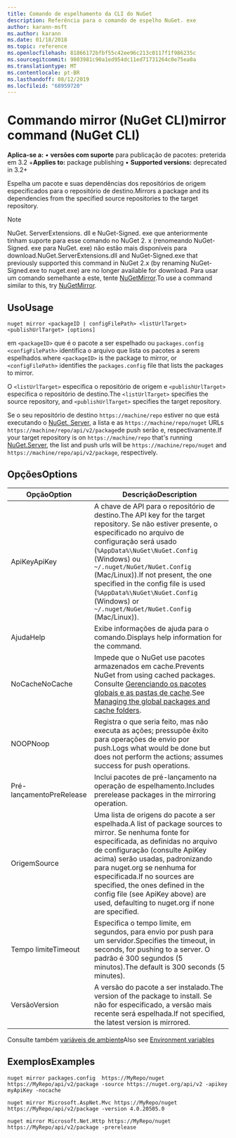 ```yaml
---
title: Comando de espelhamento da CLI do NuGet
description: Referência para o comando de espelho NuGet. exe
author: karann-msft
ms.author: karann
ms.date: 01/18/2018
ms.topic: reference
ms.openlocfilehash: 81866172bfbf55c42ee96c213c0117f1f986235c
ms.sourcegitcommit: 9803981c90a1ed954dc11ed71731264c0e75ea0a
ms.translationtype: MT
ms.contentlocale: pt-BR
ms.lasthandoff: 08/12/2019
ms.locfileid: "68959720"
---
```

# <a name="mirror-command-nuget-cli"></a><span data-ttu-id="6b8cf-103">Commando mirror (NuGet CLI)</span><span class="sxs-lookup"><span data-stu-id="6b8cf-103">mirror command (NuGet CLI)</span></span>

<span data-ttu-id="6b8cf-104">**Aplica-se a:** &bullet; **versões com suporte** para publicação de pacotes: preterida em 3.2 +</span><span class="sxs-lookup"><span data-stu-id="6b8cf-104">**Applies to:** package publishing &bullet; **Supported versions:** deprecated in 3.2+</span></span>

<span data-ttu-id="6b8cf-105">Espelha um pacote e suas dependências dos repositórios de origem especificados para o repositório de destino.</span><span class="sxs-lookup"><span data-stu-id="6b8cf-105">Mirrors a package and its dependencies from the specified source repositories to the target repository.</span></span>

> [!NOTE]
> <span data-ttu-id="6b8cf-106">NuGet. ServerExtensions. dll e NuGet-Signed. exe que anteriormente tinham suporte para esse comando no NuGet 2. x (renomeando NuGet-Signed. exe para NuGet. exe) não estão mais disponíveis para download.</span><span class="sxs-lookup"><span data-stu-id="6b8cf-106">NuGet.ServerExtensions.dll and NuGet-Signed.exe that previously supported this command in NuGet 2.x (by renaming NuGet-Signed.exe to nuget.exe) are no longer available for download.</span></span> <span data-ttu-id="6b8cf-107">Para usar um comando semelhante a este, tente [NuGetMirror](https://www.nuget.org/packages/NuGetMirror/).</span><span class="sxs-lookup"><span data-stu-id="6b8cf-107">To use a command similar to this, try [NuGetMirror](https://www.nuget.org/packages/NuGetMirror/).</span></span>

## <a name="usage"></a><span data-ttu-id="6b8cf-108">Uso</span><span class="sxs-lookup"><span data-stu-id="6b8cf-108">Usage</span></span>

```cli
nuget mirror <packageID | configFilePath> <listUrlTarget> <publishUrlTarget> [options]
```

<span data-ttu-id="6b8cf-109">em `<packageID>` que é o pacote a ser espelhado ou `packages.config` `<configFilePath>` identifica o arquivo que lista os pacotes a serem espelhados.</span><span class="sxs-lookup"><span data-stu-id="6b8cf-109">where `<packageID>` is the package to mirror, or `<configFilePath>` identifies the `packages.config` file that lists the packages to mirror.</span></span>

<span data-ttu-id="6b8cf-110">O `<listUrlTarget>` especifica o repositório de origem e `<publishUrlTarget>` especifica o repositório de destino.</span><span class="sxs-lookup"><span data-stu-id="6b8cf-110">The `<listUrlTarget>` specifies the source repository, and `<publishUrlTarget>` specifies the target repository.</span></span>

<span data-ttu-id="6b8cf-111">Se o seu repositório de destino `https://machine/repo` estiver no que está executando o [NuGet. Server](../../hosting-packages/nuget-server.md), a lista e as `https://machine/repo/nuget` URLs `https://machine/repo/api/v2/package`de push serão e, respectivamente.</span><span class="sxs-lookup"><span data-stu-id="6b8cf-111">If your target repository is on `https://machine/repo` that's running [NuGet.Server](../../hosting-packages/nuget-server.md), the list and push urls will be `https://machine/repo/nuget` and `https://machine/repo/api/v2/package`, respectively.</span></span>

## <a name="options"></a><span data-ttu-id="6b8cf-112">Opções</span><span class="sxs-lookup"><span data-stu-id="6b8cf-112">Options</span></span>

| <span data-ttu-id="6b8cf-113">Opção</span><span class="sxs-lookup"><span data-stu-id="6b8cf-113">Option</span></span> | <span data-ttu-id="6b8cf-114">Descrição</span><span class="sxs-lookup"><span data-stu-id="6b8cf-114">Description</span></span> |
| --- | --- |
| <span data-ttu-id="6b8cf-115">ApiKey</span><span class="sxs-lookup"><span data-stu-id="6b8cf-115">ApiKey</span></span> | <span data-ttu-id="6b8cf-116">A chave de API para o repositório de destino.</span><span class="sxs-lookup"><span data-stu-id="6b8cf-116">The API key for the target repository.</span></span> <span data-ttu-id="6b8cf-117">Se não estiver presente, o especificado no arquivo de configuração será usado (`%AppData%\NuGet\NuGet.Config` (Windows) ou `~/.nuget/NuGet/NuGet.Config` (Mac/Linux)).</span><span class="sxs-lookup"><span data-stu-id="6b8cf-117">If not present,  the one specified in the config file is used (`%AppData%\NuGet\NuGet.Config` (Windows) or `~/.nuget/NuGet/NuGet.Config` (Mac/Linux)).</span></span> |
| <span data-ttu-id="6b8cf-118">Ajuda</span><span class="sxs-lookup"><span data-stu-id="6b8cf-118">Help</span></span> | <span data-ttu-id="6b8cf-119">Exibe informações de ajuda para o comando.</span><span class="sxs-lookup"><span data-stu-id="6b8cf-119">Displays help information for the command.</span></span> |
| <span data-ttu-id="6b8cf-120">NoCache</span><span class="sxs-lookup"><span data-stu-id="6b8cf-120">NoCache</span></span> | <span data-ttu-id="6b8cf-121">Impede que o NuGet use pacotes armazenados em cache.</span><span class="sxs-lookup"><span data-stu-id="6b8cf-121">Prevents NuGet from using cached packages.</span></span> <span data-ttu-id="6b8cf-122">Consulte [Gerenciando os pacotes globais e as pastas de cache](../../consume-packages/managing-the-global-packages-and-cache-folders.md).</span><span class="sxs-lookup"><span data-stu-id="6b8cf-122">See [Managing the global packages and cache folders](../../consume-packages/managing-the-global-packages-and-cache-folders.md).</span></span> |
| <span data-ttu-id="6b8cf-123">NOOP</span><span class="sxs-lookup"><span data-stu-id="6b8cf-123">Noop</span></span> | <span data-ttu-id="6b8cf-124">Registra o que seria feito, mas não executa as ações; pressupõe êxito para operações de envio por push.</span><span class="sxs-lookup"><span data-stu-id="6b8cf-124">Logs what would be done but does not perform the actions; assumes success for push operations.</span></span> |
| <span data-ttu-id="6b8cf-125">Pré-lançamento</span><span class="sxs-lookup"><span data-stu-id="6b8cf-125">PreRelease</span></span> | <span data-ttu-id="6b8cf-126">Inclui pacotes de pré-lançamento na operação de espelhamento.</span><span class="sxs-lookup"><span data-stu-id="6b8cf-126">Includes prerelease packages in the mirroring operation.</span></span> |
| <span data-ttu-id="6b8cf-127">Origem</span><span class="sxs-lookup"><span data-stu-id="6b8cf-127">Source</span></span> | <span data-ttu-id="6b8cf-128">Uma lista de origens do pacote a ser espelhada.</span><span class="sxs-lookup"><span data-stu-id="6b8cf-128">A list of package sources to mirror.</span></span> <span data-ttu-id="6b8cf-129">Se nenhuma fonte for especificada, as definidas no arquivo de configuração (consulte ApiKey acima) serão usadas, padronizando para nuget.org se nenhuma for especificada.</span><span class="sxs-lookup"><span data-stu-id="6b8cf-129">If no sources are specified, the ones defined in the config file (see ApiKey above) are used, defaulting to nuget.org if none are specified.</span></span> |
| <span data-ttu-id="6b8cf-130">Tempo limite</span><span class="sxs-lookup"><span data-stu-id="6b8cf-130">Timeout</span></span> | <span data-ttu-id="6b8cf-131">Especifica o tempo limite, em segundos, para envio por push para um servidor.</span><span class="sxs-lookup"><span data-stu-id="6b8cf-131">Specifies the timeout, in seconds, for pushing to a server.</span></span> <span data-ttu-id="6b8cf-132">O padrão é 300 segundos (5 minutos).</span><span class="sxs-lookup"><span data-stu-id="6b8cf-132">The default is 300 seconds (5 minutes).</span></span> |
| <span data-ttu-id="6b8cf-133">Versão</span><span class="sxs-lookup"><span data-stu-id="6b8cf-133">Version</span></span> | <span data-ttu-id="6b8cf-134">A versão do pacote a ser instalado.</span><span class="sxs-lookup"><span data-stu-id="6b8cf-134">The version of the package to install.</span></span> <span data-ttu-id="6b8cf-135">Se não for especificado, a versão mais recente será espelhada.</span><span class="sxs-lookup"><span data-stu-id="6b8cf-135">If not specified, the latest version is mirrored.</span></span> |

<span data-ttu-id="6b8cf-136">Consulte também [variáveis de ambiente](cli-ref-environment-variables.md)</span><span class="sxs-lookup"><span data-stu-id="6b8cf-136">Also see [Environment variables](cli-ref-environment-variables.md)</span></span>

## <a name="examples"></a><span data-ttu-id="6b8cf-137">Exemplos</span><span class="sxs-lookup"><span data-stu-id="6b8cf-137">Examples</span></span>

```cli
nuget mirror packages.config  https://MyRepo/nuget https://MyRepo/api/v2/package -source https://nuget.org/api/v2 -apikey myApiKey -nocache

nuget mirror Microsoft.AspNet.Mvc https://MyRepo/nuget https://MyRepo/api/v2/package -version 4.0.20505.0

nuget mirror Microsoft.Net.Http https://MyRepo/nuget https://MyRepo/api/v2/package -prerelease
```
